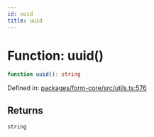 ```yaml
---
id: uuid
title: uuid
---
```


<!-- DO NOT EDIT: this page is autogenerated from the type comments -->

# Function: uuid()

```ts
function uuid(): string
```

Defined in: [packages/form-core/src/utils.ts:576](https://github.com/ws-rush/form/blob/main/packages/form-core/src/utils.ts#L576)

## Returns

`string`

